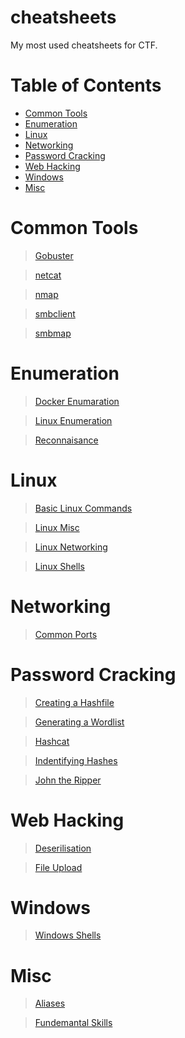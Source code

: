 # cheatsheets

My most used cheatsheets for CTF.

# Table of Contents
  - [Common Tools](#common-tools)
  - [Enumeration](#enumeration)
  - [Linux](#linux)
  - [Networking](#networking)
  - [Password Cracking](#password-cracking)
  - [Web Hacking](#web-hacking)
  - [Windows](#windows)
  - [Misc](#misc)

# Common Tools
> [Gobuster](./Common%20Tools/Gobuster.md)

> [netcat](./Common%20Tools/netcat.md)

> [nmap](./Common%20Tools/nmap.md)

> [smbclient](./Common%20Tools/smbclient.md)

> [smbmap](./Common%20Tools/smbmap.md)

# Enumeration
> [Docker Enumaration](./Enumeration/Docker%20Enumeration.md)

> [Linux Enumeration](./Enumeration/Linux%20Enumeration.md)

> [Reconnaisance](./Enumeration/Reconnaisance.md)

# Linux
> [Basic Linux Commands](./Linux/Basic%20Linux%20Commands.md)

> [Linux Misc](./Linux/Linux%20Misc.md)

> [Linux Networking](./Linux/Linux%20Networking.md)

> [Linux Shells](./Linux/Linux%20Shells.md)

# Networking
> [Common Ports](./Networking/Common%20Ports.md)

# Password Cracking
> [Creating a Hashfile](./Password%20Cracking/Creating%20a%20Hashfile.md)

> [Generating a Wordlist](./Password%20Cracking/Generating%20a%20Wordlist.md)

> [Hashcat](./Password%20Cracking/Hashcat.md)

> [Indentifying Hashes](./Password%20Cracking/Identifying%20Hashes.md)

> [John the Ripper](./Password%20Cracking/John%20the%20Ripper.md)

# Web Hacking
> [Deserilisation](./Web%20Hacking/Deserialisation.md)

> [File Upload](./Web%20Hacking/File%20Upload.md)

# Windows
> [Windows Shells](./Windows/Windows%20Shells.md)

# Misc
> [Aliases](./Aliases.md)

> [Fundemantal Skills](./Fundamental%20Skills.md)